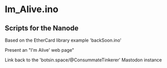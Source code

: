 # Im_Alive.ino
## Scripts for the Nanode

Based on the EtherCard library example 'backSoon.ino'

Present an "I'm Alive' web page"

Link back to the 'botsin.space/@ConsummateTinkerer' Mastodon instance
